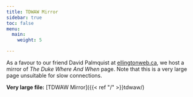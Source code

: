 ```yaml
---
title: TDWAW Mirror
sidebar: true
toc: false
menu:
  main:
    weight: 5

---
```

As a favour to our friend David Palmquist at [ellingtonweb.ca](http://ellingtonweb.ca), we host a mirror of _The Duke Where And When_ page. Note that this is a very large page unsuitable for slow connections.

**Very large file:** [TDWAW Mirror]({{< ref "/" >}}tdwaw/)
